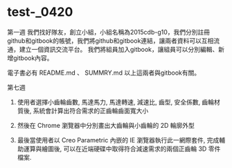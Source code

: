 # test-_0420
第一週
我們找好隊友，創立小組，小組名稱為2015cdb-g10，我們分別註冊github和gitbook的帳號，我們將github和gitbook連結，讓兩者資料可以互相流通，建立一個資訊交流平台。
我們將組員加入gitbook，讓組員可以分別編輯、新增gitbook內容。

電子書必有 README.md 、 SUMMRY.md 以上這兩者與gitbook有關。



第七週
1. 使用者選擇小齒輪齒數, 馬達馬力, 馬達轉速, 減速比, 齒型, 安全係數, 齒輪材質後, 系統會計算出符合需求的正齒輪齒面寬大小

2. 然後在 Chrome 瀏覽器中分別畫出大齒輪與小齒輪的 2D 輪廓外型

3. 最後當使用者以 Creo Parametric 內嵌的 IE 瀏覽器執行此一網際套件, 完成輔助運算與繪圖後, 可以在近端硬碟中取得符合減速需求的兩個正齒輪 3D 零件檔案.
